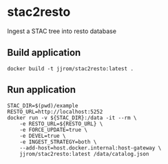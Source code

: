 # stac2resto
Ingest a STAC tree into resto database

## Build application

    docker build -t jjrom/stac2resto:latest .

## Run application

    STAC_DIR=$(pwd)/example
    RESTO_URL=http://localhost:5252
    docker run -v ${STAC_DIR}:/data -it --rm \
        -e RESTO_URL=${RESTO_URL} \
        -e FORCE_UPDATE=true \
        -e DEVEL=true \
        -e INGEST_STRATEGY=both \
        --add-host=host.docker.internal:host-gateway \
        jjrom/stac2resto:latest /data/catalog.json

